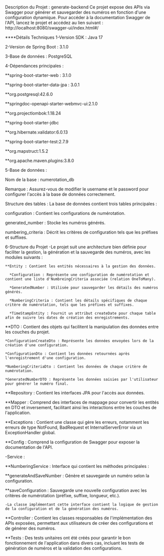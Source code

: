 Description du Projet : generate-backend
Ce projet expose des APIs via Swagger pour générer et sauvegarder des numéros en fonction d'une configuration dynamique. Pour accéder à la documentation Swagger de l'API, lancez le projet et accédez au lien suivant :
http://localhost:8080/swagger-ui/index.html#/

****Détails Techniques
1-Version SDK : Java 17

2-Version de Spring Boot : 3.1.0

3-Base de données : PostgreSQL

4-Dépendances principales :

  **spring-boot-starter-web : 3.1.0

  **spring-boot-starter-data-jpa : 3.0.1

  **org.postgresql:42.6.0

  **springdoc-openapi-starter-webmvc-ui:2.1.0

  **org.projectlombok:1.18.24

  **spring-boot-starter-jdbc

  **org.hibernate.validator:6.0.13

  **spring-boot-starter-test:2.7.9

  **org.mapstruct:1.5.2

  **org.apache.maven.plugins:3.8.0

5-Base de données :

  Nom de la base : numerotation_db

  Remarque : Assurez-vous de modifier le username et le password pour configurer l'accès à la base de données correctement.

  Structure des tables : La base de données contient trois tables principales :

  configuration : Contient les configurations de numérotation.

  generated_number : Stocke les numéros générés.

  numbering_criteria : Décrit les critères de configuration tels que les préfixes et suffixes.

6-Structure du Projet
  -Le projet suit une architecture bien définie pour faciliter la gestion, la génération et la sauvegarde des numéros, avec les modules suivants :

    **Entity : Contient les entités nécessaires à la gestion des données.

      *Configuration : Représente une configuration de numérotation et contient une liste d'NumbreingCriteria associée (relation OneToMany).

      *GeneratedNumber : Utilisée pour sauvegarder les détails des numéros générés.

      *NumberingCriteria : Contient les détails spécifiques de chaque critère de numérotation, tels que les préfixes et suffixes.

      *TimeStampEntity : Fournit un attribut createDate pour chaque table afin de suivre les dates de création des enregistrements.

  **DTO : Contient des objets qui facilitent la manipulation des données entre les couches du projet.

    *ConfigurationCreateDto : Représente les données envoyées lors de la création d'une configuration.

    *ConfigurationDto : Contient les données retournées après l'enregistrement d'une configuration.

    *NumberingCriteriaDto : Contient les données de chaque critère de numérotation.

    *GeneratedNumberDTO : Représente les données saisies par l'utilisateur pour générer le numéro final.

  **Repository : Contient les interfaces JPA pour l'accès aux données.

  **Mapper : Comprend des interfaces de mappage pour convertir les entités en DTO et inversement, facilitant ainsi les interactions entre les couches de l'application.

  **Exceptions : Contient une classe qui gère les erreurs, notamment les erreurs de type NotFound, BadRequest et InternalServerError via un ExceptionHandler global.

  **Config : Comprend la configuration de Swagger pour exposer la documentation de l'API.

-Service :

  **NumberingService : Interface qui contient les méthodes principales :

  **generateAndSaveNumber : Génère et sauvegarde un numéro selon la configuration.

  **saveConfiguration : Sauvegarde une nouvelle configuration avec les critères de numérotation (préfixe, suffixe, longueur, etc.).

    -La classe implémentant cette interface contient la logique de gestion de la configuration et de la génération des numéros.

  **Controller : Contient les classes responsables de l'implémentation des APIs exposées, permettant aux utilisateurs de créer des configurations et de générer des numéros.

  **Tests : Des tests unitaires ont été créés pour garantir le bon fonctionnement de l'application dans divers cas, incluant les tests de génération de numéros et la validation des configurations.   
